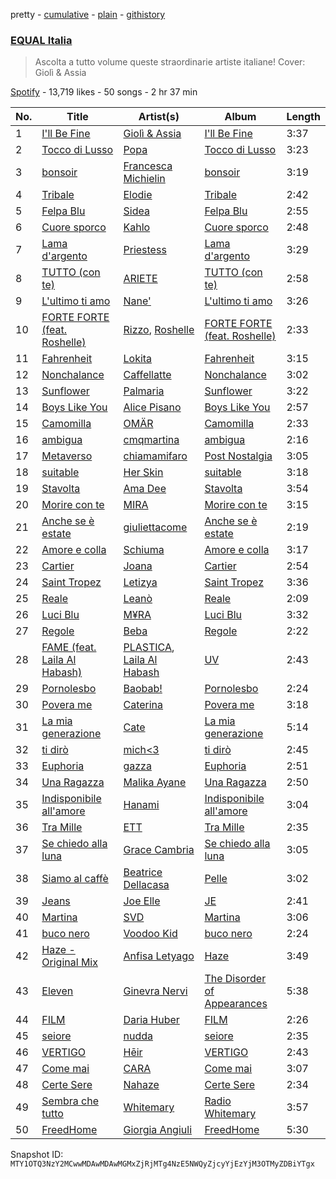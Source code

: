 pretty - [cumulative](/playlists/cumulative/37i9dQZF1DWUHxBb0SYtLj.md) - [plain](/playlists/plain/37i9dQZF1DWUHxBb0SYtLj) - [githistory](https://github.githistory.xyz/mackorone/spotify-playlist-archive/blob/main/playlists/plain/37i9dQZF1DWUHxBb0SYtLj)

### [EQUAL Italia](https://open.spotify.com/playlist/37i9dQZF1DWUHxBb0SYtLj)

> Ascolta a tutto volume queste straordinarie artiste italiane! Cover: Giolì & Assia

[Spotify](https://open.spotify.com/user/spotify) - 13,719 likes - 50 songs - 2 hr 37 min

| No. | Title | Artist(s) | Album | Length |
|---|---|---|---|---|
| 1 | [I'll Be Fine](https://open.spotify.com/track/16vsGUfAqnribmvTsg8W9f) | [Giolì & Assia](https://open.spotify.com/artist/6mM9a86Nrw0y7f9MaJGbpU) | [I'll Be Fine](https://open.spotify.com/album/11qaljg84xPgLx7yT38tPB) | 3:37 |
| 2 | [Tocco di Lusso](https://open.spotify.com/track/0kxe9g9K1kdxzwRMNYfgIl) | [Popa](https://open.spotify.com/artist/3v3PilwftiZCpC4msQRNyB) | [Tocco di Lusso](https://open.spotify.com/album/2637BRvpeYONrNQiUWJUwV) | 3:23 |
| 3 | [bonsoir](https://open.spotify.com/track/5zjQHqAqDilQR0z1hOrJSo) | [Francesca Michielin](https://open.spotify.com/artist/4jFlmD92WULLlaRS8Cj6QS) | [bonsoir](https://open.spotify.com/album/7eOLSj4vYFZp15ruChiQiZ) | 3:19 |
| 4 | [Tribale](https://open.spotify.com/track/6dMvLEipqRW6vh8Bt5PbOg) | [Elodie](https://open.spotify.com/artist/7GgpsUpkj3olseoaTY7TEY) | [Tribale](https://open.spotify.com/album/4riFp09J5vcQZbTHDwQ48D) | 2:42 |
| 5 | [Felpa Blu](https://open.spotify.com/track/7lUJXeZSVnPuv9ihy6Z5xC) | [Sidea](https://open.spotify.com/artist/6hG077WYgnjPVTkzhD2a9A) | [Felpa Blu](https://open.spotify.com/album/6eOwrCImdIYh5tHKFSZAME) | 2:55 |
| 6 | [Cuore sporco](https://open.spotify.com/track/1wI92huW17RYbTePnBVwV5) | [Kahlo](https://open.spotify.com/artist/7pR2B1Mq25ns1ZTfFND45F) | [Cuore sporco](https://open.spotify.com/album/4bwmxgnWdU2vUt6KtPGE0d) | 2:48 |
| 7 | [Lama d'argento](https://open.spotify.com/track/0Qy1P9wU4jbahp8v0X0Dmb) | [Priestess](https://open.spotify.com/artist/4BrB1p7x1IT8ssky6wdOPT) | [Lama d'argento](https://open.spotify.com/album/5L7VlGYr1fxz3BNHvubzl2) | 3:29 |
| 8 | [TUTTO \(con te\)](https://open.spotify.com/track/08Hacl2rWl6GD6TKUyaKIy) | [ARIETE](https://open.spotify.com/artist/2T4kh33TYdnDesvlQyRst8) | [TUTTO \(con te\)](https://open.spotify.com/album/0w7mfTvGuKCG7XQvLuyCda) | 2:58 |
| 9 | [L'ultimo ti amo](https://open.spotify.com/track/4dswotapbLlONelAndo1Rx) | [Nane'](https://open.spotify.com/artist/3CIpt1rEz9sUpijNv8W9zM) | [L'ultimo ti amo](https://open.spotify.com/album/4Zjtr45f83N2k6Pj4mZ3th) | 3:26 |
| 10 | [FORTE FORTE \(feat\. Roshelle\)](https://open.spotify.com/track/2LL6RXUEKUNH3oC2wjSThN) | [Rizzo](https://open.spotify.com/artist/2ALJBMyhbGODOEpstHfEqN), [Roshelle](https://open.spotify.com/artist/05OYdU3diEpNYjaAHNaZTt) | [FORTE FORTE \(feat\. Roshelle\)](https://open.spotify.com/album/76av4ZF3qzpmccsX6jGArN) | 2:33 |
| 11 | [Fahrenheit](https://open.spotify.com/track/0SNunpTVP3UO4RZ9LNXHj7) | [Lokita](https://open.spotify.com/artist/0qkSFtzIwfHhZhTaFGXfxp) | [Fahrenheit](https://open.spotify.com/album/3iPxEJnlQ2BsvawA5gY4Jn) | 3:15 |
| 12 | [Nonchalance](https://open.spotify.com/track/1fSUTj7qUeFW6R1PD2ofmn) | [Caffellatte](https://open.spotify.com/artist/7xmNRoYqVgsIiyIwRxrlay) | [Nonchalance](https://open.spotify.com/album/0y3WjIF2bIH5BrbFRsKzZG) | 3:02 |
| 13 | [Sunflower](https://open.spotify.com/track/5uG1GyUcuTt5t3BPFHbEVV) | [Palmaria](https://open.spotify.com/artist/6FiIZF4NkLo6V2C0lovmrQ) | [Sunflower](https://open.spotify.com/album/44bSwfcWdkCMl8GdWMlF21) | 3:22 |
| 14 | [Boys Like You](https://open.spotify.com/track/5ttLiAKwzLynIfBye4mUhD) | [Alice Pisano](https://open.spotify.com/artist/1B52Dud7YBQYoGLt2QxckH) | [Boys Like You](https://open.spotify.com/album/2KaoA33HHCgzGSbCvKM0tk) | 2:57 |
| 15 | [Camomilla](https://open.spotify.com/track/0iYUu1887BDV4vwGYQJzFE) | [OMÄR](https://open.spotify.com/artist/3YJB9JpmNTmIcCd8RbLWuS) | [Camomilla](https://open.spotify.com/album/0hPcyfoT7FdQOzenaqhFfm) | 2:33 |
| 16 | [ambigua](https://open.spotify.com/track/6HhwvQqq7CeoLKklfR5fuM) | [cmqmartina](https://open.spotify.com/artist/3t7NdpIbIprOtDChVJ94DP) | [ambigua](https://open.spotify.com/album/36jWy8gHYIiCCtTJPRCiuK) | 2:16 |
| 17 | [Metaverso](https://open.spotify.com/track/4dCMB4V9Zyncd8oFAzWRSZ) | [chiamamifaro](https://open.spotify.com/artist/7IkCnJuIFuZyvZb60a5DEe) | [Post Nostalgia](https://open.spotify.com/album/0ULpaUUm6A6JluH0fnHWiv) | 3:05 |
| 18 | [suitable](https://open.spotify.com/track/0xLaFN3LOpWkVoKSKhPqD7) | [Her Skin](https://open.spotify.com/artist/6zdyc0Juu2p2uVVISAhOJe) | [suitable](https://open.spotify.com/album/19GdwqMEVjVVQzUZQxrUez) | 3:18 |
| 19 | [Stavolta](https://open.spotify.com/track/0y9C4eT0lKJ0UWUtfrK6FR) | [Ama Dee](https://open.spotify.com/artist/7ArVuMsjh89ZwdqvLEYH4y) | [Stavolta](https://open.spotify.com/album/10ztXShbbY1hSbQm32UwrS) | 3:54 |
| 20 | [Morire con te](https://open.spotify.com/track/00OZ7xHXtTiMcYGVbtI1x8) | [MIRA](https://open.spotify.com/artist/4kkYDvfEFxhmJsY3pVozyQ) | [Morire con te](https://open.spotify.com/album/4lC3U6CzAhwaoiN9pYWw1W) | 3:15 |
| 21 | [Anche se è estate](https://open.spotify.com/track/5I6rwX2GHOttWZ3pshPamP) | [giuliettacome](https://open.spotify.com/artist/5aCxPqEEmzoZSOJnP94gUR) | [Anche se è estate](https://open.spotify.com/album/1b9vRQwzPz5EGrEgruJXqm) | 2:19 |
| 22 | [Amore e colla](https://open.spotify.com/track/5BMAvohv4vAd8cfkpBPmNz) | [Schiuma](https://open.spotify.com/artist/3HjRoFEZwL58GYiXQ0KNlD) | [Amore e colla](https://open.spotify.com/album/53bS2lzSlexGYFCrJMpTSU) | 3:17 |
| 23 | [Cartier](https://open.spotify.com/track/2qRv0ExcJ4Hyqqm4CTg1Gm) | [Joana](https://open.spotify.com/artist/6ETXNuvHYlQcCmfsgBI4s9) | [Cartier](https://open.spotify.com/album/3CVuAiTH0LQNp4pSB3Mmjb) | 2:54 |
| 24 | [Saint Tropez](https://open.spotify.com/track/4mf6SddhIbCKE2mtLHVEDc) | [Letizya](https://open.spotify.com/artist/0SGqPFl7AJj1wopvJltvdv) | [Saint Tropez](https://open.spotify.com/album/6BGKKH5av0M6MZk0I5f7fB) | 3:36 |
| 25 | [Reale](https://open.spotify.com/track/52RgevjgkykNfjVGOza1f7) | [Leanò](https://open.spotify.com/artist/0pb0sehd5pPALyoCt8B4MV) | [Reale](https://open.spotify.com/album/1Nm8VQob7MibQEAfQVbiKa) | 2:09 |
| 26 | [Luci Blu](https://open.spotify.com/track/15be9bEYi4jjlrzdbp2la2) | [M¥RA](https://open.spotify.com/artist/3bSIOqKFJHDEVnuBSuOwWa) | [Luci Blu](https://open.spotify.com/album/0taV34JZUxF7rk2hqt0tzm) | 3:32 |
| 27 | [Regole](https://open.spotify.com/track/57RJPJcwxONZWXxWQpgR4N) | [Beba](https://open.spotify.com/artist/6ZpOQK1OKdCybuOgMkdbUh) | [Regole](https://open.spotify.com/album/1brZBLMNWwPvfHOTpHZmK9) | 2:22 |
| 28 | [FAME \(feat\. Laila Al Habash\)](https://open.spotify.com/track/0jNiQhRIRxu6IGapnsQkY4) | [PLASTICA](https://open.spotify.com/artist/2fB3iExnBIP2AA713JAqIM), [Laila Al Habash](https://open.spotify.com/artist/6TlzdBQJ60fuenBUtDARlg) | [UV](https://open.spotify.com/album/3LKaBArzE0hlP2jMkOaedY) | 2:43 |
| 29 | [Pornolesbo](https://open.spotify.com/track/5RmgabbGvfVIr2Wtl3r75e) | [Baobab!](https://open.spotify.com/artist/0P9V5EdqoioSs6GYNliMTt) | [Pornolesbo](https://open.spotify.com/album/4YpQqDBJkMlpTPWBExpk03) | 2:24 |
| 30 | [Povera me](https://open.spotify.com/track/0risKPeH1u2gAjHAoiy3yD) | [Caterina](https://open.spotify.com/artist/1mUMqioy6FDiySzSouMSwp) | [Povera me](https://open.spotify.com/album/7H67wQAcQrZm6FFznC5Rn8) | 3:18 |
| 31 | [La mia generazione](https://open.spotify.com/track/68rLemw5pog5CizXqMDTY1) | [Cate](https://open.spotify.com/artist/0W4rRhGtsRNewRb2pNPsdp) | [La mia generazione](https://open.spotify.com/album/6wVUQs8oBarY015KDTsQf8) | 5:14 |
| 32 | [ti dirò](https://open.spotify.com/track/5vlA0S3wArEk2g3rusAjAB) | [mich<3](https://open.spotify.com/artist/60TrKa4pL7M9VGcFqa1n9F) | [ti dirò](https://open.spotify.com/album/3gshscBfAVlzXIbrjiWe95) | 2:45 |
| 33 | [Euphoria](https://open.spotify.com/track/6suBoPrW0ovZByBMivoJDh) | [gazza](https://open.spotify.com/artist/0oXxCYKdNM9cxQkezMlIG7) | [Euphoria](https://open.spotify.com/album/1woOYzpHxCUh0xhCSKKcLY) | 2:51 |
| 34 | [Una Ragazza](https://open.spotify.com/track/35TZQAdaCUB8pWXD5PjFqG) | [Malika Ayane](https://open.spotify.com/artist/5jcswtptZttxBwWKXbR5k5) | [Una Ragazza](https://open.spotify.com/album/2WYpx6ukVzaCbbNmORXoAv) | 2:50 |
| 35 | [Indisponibile all'amore](https://open.spotify.com/track/1PBcWh0LkCpYaNbFL8Mt0z) | [Hanami](https://open.spotify.com/artist/7EQFBKivi3POpo2NLiEEOe) | [Indisponibile all'amore](https://open.spotify.com/album/7Kk72gwo5vuJiwlsRzbT0j) | 3:04 |
| 36 | [Tra Mille](https://open.spotify.com/track/4fS7KNScimKvqgeUeASIW0) | [ETT](https://open.spotify.com/artist/4ZYO3loQ3PgnwXe3hUVPrS) | [Tra Mille](https://open.spotify.com/album/0byWbGyBA4AV85ULjNVYIC) | 2:35 |
| 37 | [Se chiedo alla luna](https://open.spotify.com/track/2Tk5njSvMXVc8cHpY9FGOy) | [Grace Cambria](https://open.spotify.com/artist/7a60FDqnS9Qx2xTbDvEd73) | [Se chiedo alla luna](https://open.spotify.com/album/5lom3OWxoJbpyMC2CCWKbw) | 3:05 |
| 38 | [Siamo al caffè](https://open.spotify.com/track/12durA8QoATwNRybDdcxau) | [Beatrice Dellacasa](https://open.spotify.com/artist/5piFIZ88zHRxklw95h5v4L) | [Pelle](https://open.spotify.com/album/0gplTsjYc1mjdaUHlUH7Mm) | 3:02 |
| 39 | [Jeans](https://open.spotify.com/track/2MhC6MPdtc7wbTYGmfZhjR) | [Joe Elle](https://open.spotify.com/artist/2Xwx1kR7nPcZlhuHCMTHQO) | [JE](https://open.spotify.com/album/6t4PVLFHfjA1VmCKblEY8v) | 2:41 |
| 40 | [Martina](https://open.spotify.com/track/1x7c9oh6TYenSNjncCU1IA) | [SVD](https://open.spotify.com/artist/59HFEHwA26XemIL3Xh9X4p) | [Martina](https://open.spotify.com/album/67kW5lKtGjyNuNScx4IkSK) | 3:06 |
| 41 | [buco nero](https://open.spotify.com/track/63anjGNBcpKXtLE1sjhG12) | [Voodoo Kid](https://open.spotify.com/artist/14xtAzXyxJS2s44nVHMCbk) | [buco nero](https://open.spotify.com/album/0RU1Jc50Cwn6xXdzOSxHY6) | 2:24 |
| 42 | [Haze \- Original Mix](https://open.spotify.com/track/5BzsY9SIZapFmhjQgb1W3F) | [Anfisa Letyago](https://open.spotify.com/artist/7icoOm5fKKPo49jVxoj1Cq) | [Haze](https://open.spotify.com/album/6s6pgnKGwTGC8wqTfvB2ZW) | 3:49 |
| 43 | [Eleven](https://open.spotify.com/track/43kunJHghKGr4PDeTi86Gr) | [Ginevra Nervi](https://open.spotify.com/artist/1D0bKzmxdExazYDP4ahsBj) | [The Disorder of Appearances](https://open.spotify.com/album/3Ie6Dx7Uc4AadnZyTJlL8x) | 5:38 |
| 44 | [FILM](https://open.spotify.com/track/2R2v127dl4wjkbIVbmYg5p) | [Daria Huber](https://open.spotify.com/artist/0K0IoIF0ARUBsCeRrIs6iw) | [FILM](https://open.spotify.com/album/2faTekagaBBlJxmQq1LKRp) | 2:26 |
| 45 | [seiore](https://open.spotify.com/track/2OWZDqOr4NgKGAMItCUAt0) | [nudda](https://open.spotify.com/artist/6geWiO0uvyWGwAGZg2fHo2) | [seiore](https://open.spotify.com/album/2tdMua2EqZN9Vf8889UNiX) | 2:35 |
| 46 | [VERTIGO](https://open.spotify.com/track/4kyFxkkRdcSRpohL3bbNY3) | [Hēir](https://open.spotify.com/artist/4zroxWKoeCisPvqHj5CtqW) | [VERTIGO](https://open.spotify.com/album/7isfqKCcilsr8W9lrTEdmz) | 2:43 |
| 47 | [Come mai](https://open.spotify.com/track/26YUhun4IPmIIOaNjZLBX1) | [CARA](https://open.spotify.com/artist/5zB3Q6zAf7VWq0cfiHgzqf) | [Come mai](https://open.spotify.com/album/5WyxHBTAp2xZQG11nemeI9) | 3:07 |
| 48 | [Certe Sere](https://open.spotify.com/track/1PIGXs5JuFE6Kb0n9ie47v) | [Nahaze](https://open.spotify.com/artist/4lH0PRAS3yV8O05E5lTqwk) | [Certe Sere](https://open.spotify.com/album/4xHcMK9UFN5PifE3G1LPf3) | 2:34 |
| 49 | [Sembra che tutto](https://open.spotify.com/track/3EKlLqhV8E9TBDMMP2yFZl) | [Whitemary](https://open.spotify.com/artist/5bfb49rPCcTFUqn6SVX8nt) | [Radio Whitemary](https://open.spotify.com/album/11ENaxvYtPvmoMZ2BtGLSK) | 3:57 |
| 50 | [FreedHome](https://open.spotify.com/track/0eV4BpgwGCcU8DmlxdJry9) | [Giorgia Angiuli](https://open.spotify.com/artist/4iHnLagnnmgiIwMSm1wuTq) | [FreedHome](https://open.spotify.com/album/24YDwbvmkuNqFPPdnuw1fB) | 5:30 |

Snapshot ID: `MTY1OTQ3NzY2MCwwMDAwMDAwMGMxZjRjMTg4NzE5NWQyZjcyYjEzYjM3OTMyZDBiYTgx`
